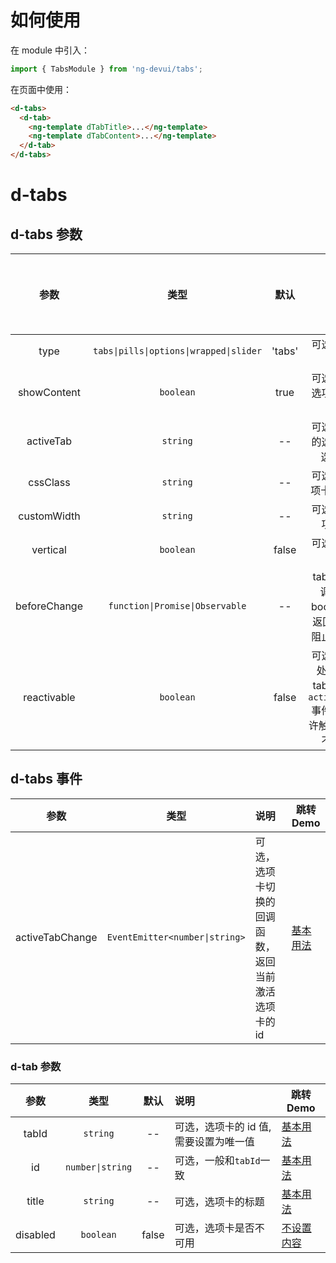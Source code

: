 # 如何使用

在 module 中引入：

```ts
import { TabsModule } from 'ng-devui/tabs';
```

在页面中使用：

```html
<d-tabs>
  <d-tab>
    <ng-template dTabTitle>...</ng-template>
    <ng-template dTabContent>...</ng-template>
  </d-tab>
</d-tabs>
```
# d-tabs
## d-tabs 参数

|     参数     |              类型               |  默认  | 说明                                                                                                  | 跳转 Demo                                                 |全局配置项| 
| :----------------: | :----------: | :-----------------------------: | :----: | :---------------------------------------------------------------------------------------------------- | --------------------------------------------------------- |
|     type     |     `tabs\|pills\|options\|wrapped\|slider`      | 'tabs' | 可选，选项卡组的类型                                                                                  | [Pills类型](demo#type-pills) |
| showContent  |            `boolean`            |  true  | 可选，是否显示选项卡对应的内容                                                                        | [不设置内容](demo#no-set-content)                         |
|  activeTab   |            `string`             |   --   | 可选，当前激活的选项卡，值为选项卡的 id                                                               | [基本用法](demo#basic-usage)                              |
|   cssClass   |            `string`             |   --   | 可选，自定义选项卡组的 css 类                                                                         | [自定义模板](demo#custom-template)                        |
| customWidth  |            `string`             |   --   | 可选，自定义选项卡的宽度                                                                              | [Options类型](demo#type-options) |
|   vertical   |            `boolean`            | false  | 可选，是否垂直显示                                                                                    |  |
| beforeChange | `function\|Promise\|Observable` |   --   | tab 切换前的回调函数,返回 boolean 类型，返回 false 可以阻止 tab 的切换                                | [拦截 tab 切换](demo#intercept-tab-switch)                |
| reactivable  |            `boolean`            | false  | 可选，点击当前处于激活态的 tab 时是否触发`activeTabChange`事件，`true`为允许触发，`false`为不允许触发 | [拦截 tab 切换](demo#intercept-tab-switch)                |

## d-tabs 事件

|      参数       |              类型              | 说明                                                | 跳转 Demo                    |
| :-------------: | :----------------------------: | :-------------------------------------------------- | ---------------------------- |
| activeTabChange | `EventEmitter<number\|string>` | 可选，选项卡切换的回调函数，返回当前激活选项卡的 id | [基本用法](demo#basic-usage) |

### d-tab 参数

|   参数   |       类型       | 默认  | 说明                                   | 跳转 Demo                         |
| :------: | :--------------: | :---: | :------------------------------------- | --------------------------------- |
|  tabId   |     `string`     |  --   | 可选，选项卡的 id 值, 需要设置为唯一值 | [基本用法](demo#basic-usage)      |
|    id    | `number\|string` |  --   | 可选，一般和`tabId`一致                | [基本用法](demo#basic-usage)      |
|  title   |     `string`     |  --   | 可选，选项卡的标题                     | [基本用法](demo#basic-usage)      |
| disabled |    `boolean`     | false | 可选，选项卡是否不可用                 | [不设置内容](demo#no-set-content) |
